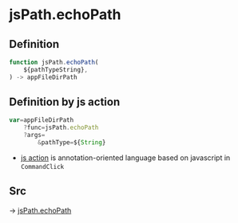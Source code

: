 # jsPath.echoPath

## Definition

```js.js
function jsPath.echoPath(
	${pathTypeString},
) -> appFileDirPath
```


## Definition by js action

```js.js
var=appFileDirPath
	?func=jsPath.echoPath
	?args=
		&pathType=${String}
```

- [js action](#) is annotation-oriented language based on javascript in `CommandClick`



## Src

-> [jsPath.echoPath](https://github.com/puutaro/CommandClick/blob/master/app/src/main/java/com/puutaro/commandclick/fragment_lib/terminal_fragment/js_interface/JsPath.kt#L112)


